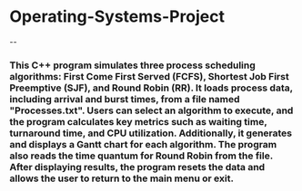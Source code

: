 # Operating-Systems-Project

--
### This C++ program simulates three process scheduling algorithms: First Come First Served (FCFS), Shortest Job First Preemptive (SJF), and Round Robin (RR). It loads process data, including arrival and burst times, from a file named "Processes.txt". Users can select an algorithm to execute, and the program calculates key metrics such as waiting time, turnaround time, and CPU utilization. Additionally, it generates and displays a Gantt chart for each algorithm. The program also reads the time quantum for Round Robin from the file. After displaying results, the program resets the data and allows the user to return to the main menu or exit.
